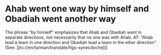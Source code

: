 # Ahab went one way by himself and Obadiah went another way

The phrase "by himself" emphasizes that Ahab and Obadiah went in separate directions, not necessarily that no one was with Ahab. AT: "Ahab lead a team in one direction and Obadiah lead a team in the other direction" (See: [[rc://en/ta/man/translate/figs-synecdoche]])

